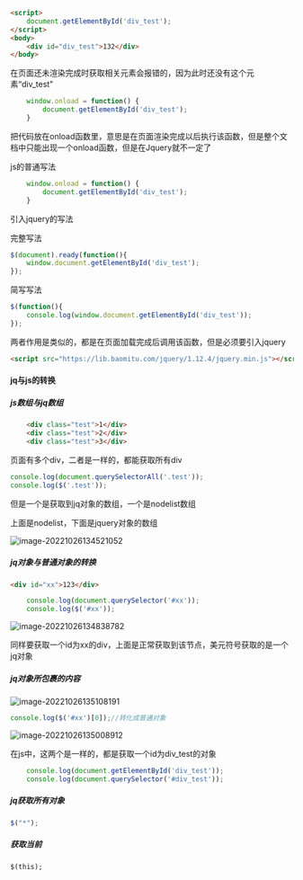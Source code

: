 ```html
<script>
    document.getElementById('div_test');
</script>
<body>
    <div id="div_test">132</div>
</body>
```

在页面还未渲染完成时获取相关元素会报错的，因为此时还没有这个元素“div_test"

```js
    window.onload = function() {
        document.getElementById('div_test');
    }
```

把代码放在onload函数里，意思是在页面渲染完成以后执行该函数，但是整个文档中只能出现一个onload函数，但是在Jquery就不一定了

js的普通写法

```js
    window.onload = function() {
        document.getElementById('div_test');
    }
```

引入jquery的写法

完整写法

```js
$(document).ready(function(){
    window.document.getElementById('div_test');
});
```

简写写法

```js
$(function(){
    console.log(window.document.getElementById('div_test'));
});
```

两者作用是类似的，都是在页面加载完成后调用该函数，但是必须要引入jquery

```html
<script src="https://lib.baomitu.com/jquery/1.12.4/jquery.min.js"></script>
```



#### jq与js的转换

##### js数组与jq数组

```html
	<div class="test">1</div>
    <div class="test">2</div>
    <div class="test">3</div>
```

页面有多个div，二者是一样的，都能获取所有div

```js
console.log(document.querySelectorAll('.test'));
console.log($('.test'));
```

但是一个是获取到jq对象的数组，一个是nodelist数组

上面是nodelist，下面是jquery对象的数组

![image-20221026134521052](D:\TyporaWorks\图片文件夹存放\image-20221026134521052.png)



##### jq对象与普通对象的转换

```html
<div id="xx">123</div>
```

```js
	console.log(document.querySelector('#xx'));
    console.log($('#xx'));
```

![image-20221026134838782](D:\TyporaWorks\图片文件夹存放\image-20221026134838782.png)

同样要获取一个id为xx的div，上面是正常获取到该节点，美元符号获取的是一个jq对象

##### jq对象所包裹的内容

![image-20221026135108191](D:\TyporaWorks\图片文件夹存放\image-20221026135108191.png)

```js
console.log($('#xx')[0]);//转化成普通对象
```

![image-20221026135008912](D:\TyporaWorks\图片文件夹存放\image-20221026135008912.png)





在js中，这两个是一样的，都是获取一个id为div_test的对象

```js
	console.log(document.getElementById('div_test'));
    console.log(document.querySelector('#div_test'));
```



##### jq获取所有对象

```js
$("*");
```



##### 获取当前

```
$(this);
```

